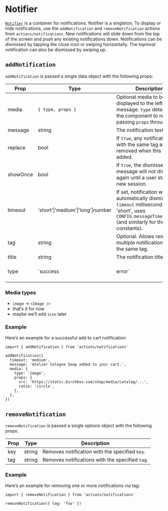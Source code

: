 # Notifier

[`Notifier`](/src/components/Notifier/index.js) is a container for notifications. Notifier is a singleton; To display or hide notifications, use the `addNotification` and `removeNotification` actions from `actions/notifications`. New notifications will slide down from the top of the screen and push any existing notifications down. Notifications can be dismissed by tapping the close icon or swiping horizontally. The topmost notification can also be dismissed by swiping up.

## `addNotification`

`addNotification` is passed a single data object with the following props:

Prop|Type|Description|Default
----|----|----|----
media|`{ type, props }`|Optional media to be displayed to the left of the message. `type` determines the component to render, passing `props` through.|
message|string|The notification text|
replace|bool|If `true`, any notifications with the same tag are removed when this one is added.|`false`
showOnce|bool|If `true`, the dismissed message will not display again until a user starts a new session.
timeout|'short'\|'medium'\|'long'\|number|If set, notification will automatically dismiss after `timeout` milliseconds. If 'short', uses `CONFIG.messageTimeoutShort` (and similarly for the other constants).|
tag|string|Optional. Allows removing multiple notifications with the same tag.|
title|string|The notification title|
type|`success|error`|Determines color scheme|`success`

### Media types

- `image` → `<Image />`
- that’s it for now
- maybe we’ll add `icon` later

### Example

Here’s an example for a successful add to cart notification:

```es6
import { addNotification } from 'actions/notifications'

addNotification({
  timeout: 'medium',
  message: 'Atelier Cologne Soap added to your cart.',
  media: {
    type: 'image',
    props: {
      src: 'https://static.birchbox.com/shop/media/catalog/...',
      ratio: 'circle',
    },
  },
})
```

## `removeNotification`

`removeNotification` is passed a single options object with the following props:

Prop|Type|Description
----|----|----
key|string|Removes notification with the specified `key`.
tag|string|Removes notifications with the specified `tag`.

### Example

Here’s an example for removing one or more notifications via tag:

```es6
import { removeNotification } from 'actions/notifications'

removeNotification({ tag: 'foo' })
```

